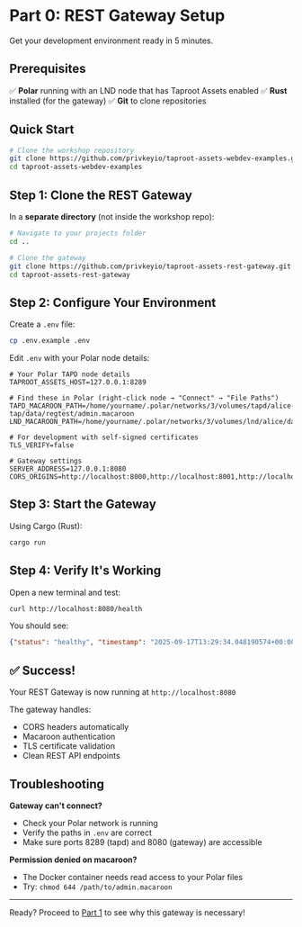 # Part 0: REST Gateway Setup

Get your development environment ready in 5 minutes.

## Prerequisites

✅ **Polar** running with an LND node that has Taproot Assets enabled
✅ **Rust** installed (for the gateway)
✅ **Git** to clone repositories

## Quick Start

```bash
# Clone the workshop repository
git clone https://github.com/privkeyio/taproot-assets-webdev-examples.git
cd taproot-assets-webdev-examples
```

## Step 1: Clone the REST Gateway

In a **separate directory** (not inside the workshop repo):

```bash
# Navigate to your projects folder
cd ..

# Clone the gateway
git clone https://github.com/privkeyio/taproot-assets-rest-gateway.git
cd taproot-assets-rest-gateway
```

## Step 2: Configure Your Environment

Create a `.env` file:

```bash
cp .env.example .env
```

Edit `.env` with your Polar node details:

```env
# Your Polar TAPD node details
TAPROOT_ASSETS_HOST=127.0.0.1:8289

# Find these in Polar (right-click node → "Connect" → "File Paths")
TAPD_MACAROON_PATH=/home/yourname/.polar/networks/3/volumes/tapd/alice-tap/data/regtest/admin.macaroon
LND_MACAROON_PATH=/home/yourname/.polar/networks/3/volumes/lnd/alice/data/chain/bitcoin/regtest/admin.macaroon

# For development with self-signed certificates
TLS_VERIFY=false

# Gateway settings
SERVER_ADDRESS=127.0.0.1:8080
CORS_ORIGINS=http://localhost:8000,http://localhost:8001,http://localhost:8002,http://localhost:8003,http://localhost:8004
```

## Step 3: Start the Gateway

Using Cargo (Rust):
```bash
cargo run
```

## Step 4: Verify It's Working

Open a new terminal and test:

```bash
curl http://localhost:8080/health
```

You should see:
```json
{"status": "healthy", "timestamp": "2025-09-17T13:29:34.048190574+00:00"}
```

## ✅ Success!

Your REST Gateway is now running at `http://localhost:8080`

The gateway handles:
- CORS headers automatically
- Macaroon authentication
- TLS certificate validation
- Clean REST API endpoints

## Troubleshooting

**Gateway can't connect?**
- Check your Polar network is running
- Verify the paths in `.env` are correct
- Make sure ports 8289 (tapd) and 8080 (gateway) are accessible

**Permission denied on macaroon?**
- The Docker container needs read access to your Polar files
- Try: `chmod 644 /path/to/admin.macaroon`

---
Ready? Proceed to [Part 1](../part1-cors-demo) to see why this gateway is necessary!